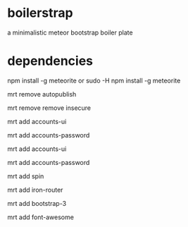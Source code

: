# boilerstrap

a minimalistic meteor bootstrap boiler plate

# dependencies
npm install -g meteorite
 or
sudo -H npm install -g meteorite

mrt remove autopublish

mrt remove remove insecure

mrt add accounts-ui

mrt add accounts-password

mrt add accounts-ui

mrt add accounts-password

mrt add spin

mrt add iron-router

mrt add bootstrap-3

mrt add font-awesome
